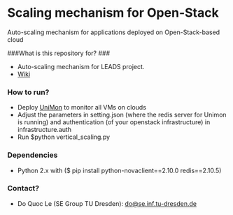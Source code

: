 # Scaling mechanism for Open-Stack
Auto-scaling mechanism for applications deployed on Open-Stack-based cloud

###What is this repository for? ###
* Auto-scaling mechanism for LEADS project.
* [Wiki](https://github.com/leads-project/auto-scale/wiki)

### How to run? ###
* Deploy [UniMon](https://github.com/leads-project/unimon) to monitor all VMs on clouds
* Adjust the parameters in setting.json (where the redis server for Unimon is running) and authentication (of your openstack infrastructure) in infrastructure.auth
* Run $python vertical_scaling.py

### Dependencies ###
* Python 2.x with ($ pip install python-novaclient==2.10.0 redis==2.10.5)

### Contact? ###
* Do Quoc Le (SE Group TU Dresden): do@se.inf.tu-dresden.de 


